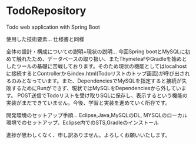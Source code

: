 # TodoRepository
Todo web application with Spring Boot

使用した技術要素... 仕様書と同様

全体の設計・構成についての説明+現状の説明...
今回Spring bootとMySQLに初めて触れたため、データベースの取り扱い、またThymeleafやGradleを始めとしたツールの基礎に苦戦しております。そのため現状の機能としてはlocalhostに接続するとControllerからindex.html(Todoリストのトップ画面)が呼び出されるのみとなっています。また、DependenciesでMySQLを指定すると接続が失敗するためにRunができず、現状ではMySQLをDependenciesから外しています。
POST送信でTodoリストを受け取りSQLに保存し、表示するという機能の実装がまだできていません。今後、学習と実装を進めていく所存です。

開発環境のセットアップ手順...
Eclipse,Java,MySQLのDL, MYSQLのローカル環境でのセットアップ、Eclipse内でのSTS,Gradleのインストール

進捗が思わしくなく、申し訳ありません。よろしくお願いいたします。

